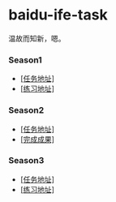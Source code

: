 # baidu-ife-task

温故而知新，嗯。

### Season1 
- [[任务地址]](https://github.com/baidu-ife/ife/tree/master/2015_spring)
- [[练习地址]](https://github.com/zchen9/baidu-ife-task/tree/season1)


### Season2 
- [[任务地址]](https://github.com/baidu-ife/ife/tree/master/2015_summer)
- [[完成成果]](https://github.com/zchen9/PlotIt)


### Season3 

- [[任务地址]](http://ife.baidu.com/task/all)
- [[练习地址]](https://github.com/zchen9/baidu-ife-task/tree/season3)


